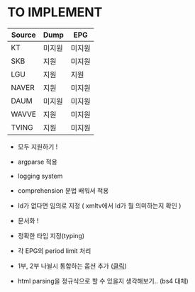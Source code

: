 # TO IMPLEMENT

| Source | Dump   | EPG    |
| ------ | ------ | ------ |
| KT     | 미지원 | 미지원 |
| SKB    | 지원   | 미지원 |
| LGU    | 지원   | 지원   |
| NAVER  | 지원   | 미지원 |
| DAUM   | 미지원 | 미지원 |
| WAVVE  | 지원   | 미지원 |
| TVING  | 지원   | 미지원 |

- 모두 지원하기 !

- argparse 적용

- logging system

- comprehension 문법 배워서 적용

- Id가 없다면 임의로 지정 ( xmltv에서 Id가 뭘 의미하는지 확인 )

- 문서화 !

- 정확한 타입 지정(typing)

- 각 EPG의 period limit 처리

- 1부, 2부 나뉠시 통합하는 옵션 추가 ([클릭](https://www.clien.net/service/board/cm_nas/12566572))

- html parsing을 정규식으로 할 수 있을지 생각해보기.. (bs4 대체)
